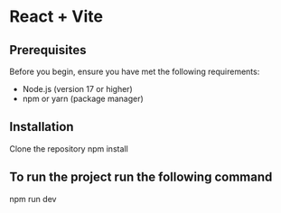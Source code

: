 # React + Vite

## Prerequisites

Before you begin, ensure you have met the following requirements:

- Node.js (version 17 or higher)
- npm or yarn (package manager)

## Installation
Clone the repository
npm install

## To run the project run the following command

npm run dev
